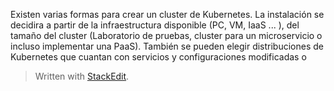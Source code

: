 

Existen varias formas para crear un cluster de Kubernetes. La instalación se decidira a partir de la infraestructura disponible (PC, VM, IaaS ... ), del tamaño del cluster (Laboratorio de pruebas, cluster para un microservicio o incluso implementar una PaaS). También se pueden elegir distribuciones de Kubernetes que cuantan con servicios y configuraciones modificadas o 
> Written with [StackEdit](https://stackedit.io/).
<!--stackedit_data:
eyJoaXN0b3J5IjpbNjA0MDAwNDM2LDczMDk5ODExNl19
-->